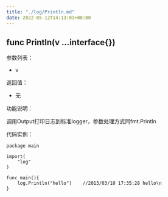 ```yaml
---
title: "./log/Println.md"
date: 2022-05-12T14:13:01+08:00
---
```

## func Println(v ...interface{})

参数列表：

- v

返回值：

- 无

功能说明：

调用Output打印日志到标准logger，参数处理方式同fmt.Println

代码实例：

	package main

	import(
		"log"
	)

	func main(){
		log.Println("hello")	//2013/03/10 17:35:28 hello\n
	}

